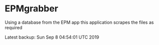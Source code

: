 # EPMgrabber
Using a database from the EPM app this application scrapes the files as required


Latest backup: Sun Sep 8 04:54:01 UTC 2019
